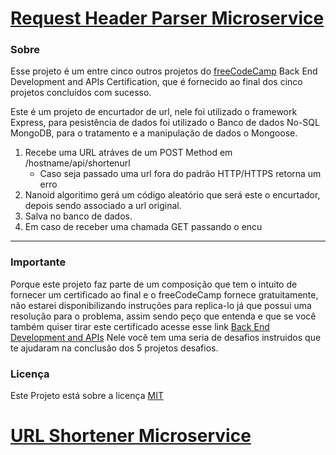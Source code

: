 # [Request Header Parser Microservice](https://www.freecodecamp.org/learn/apis-and-microservices/apis-and-microservices-projects/request-header-parser-microservice)


### Sobre

Esse projeto é um entre cinco outros projetos do [freeCodeCamp](https://www.freecodecamp.org/learn) Back End Development and APIs Certification, que é fornecido ao final dos cinco projetos concluídos com sucesso.

Este é um projeto de encurtador de url, nele foi utilizado o framework Express, para pesistência de dados foi utilizado o Banco de dados No-SQL MongoDB, para o tratamento e a manipulação de dados o Mongoose. 

1. Recebe uma URL atráves de um POST Method em /hostname/api/shortenurl
   - Caso seja passado uma url fora do padrão HTTP/HTTPS retorna um erro
2. Nanoid algoritimo gerá um código aleatório que será este o encurtador, depois sendo associado a url original.
3. Salva no banco de dados.
4. Em caso de receber uma chamada GET passando o encu

----
### **Importante**

Porque este projeto faz parte de um composição que tem o intuito de fornecer um certificado ao final e o freeCodeCamp fornece gratuitamente, não estarei disponibilizando instruções para replica-lo já que possui uma resolução para o problema, assim sendo peço que entenda e que se você também quiser tirar este certificado acesse esse link [Back End Development and APIs](https://www.freecodecamp.org/learn/back-end-development-and-apis/) Nele você tem uma seria de desafios instruidos que te ajudaram na conclusão dos 5 projetos desafios.


### Licença
Este Projeto está sobre a licença [MIT](/LICENSE.txt)

# [URL Shortener Microservice](https://www.freecodecamp.org/learn/back-end-development-and-apis/back-end-development-and-apis-projects/url-shortener-microservice)